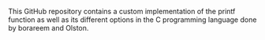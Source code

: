 This GitHub repository contains a custom implementation of the printf function as well as its different options in the C programming language done by borareem and Olston.
